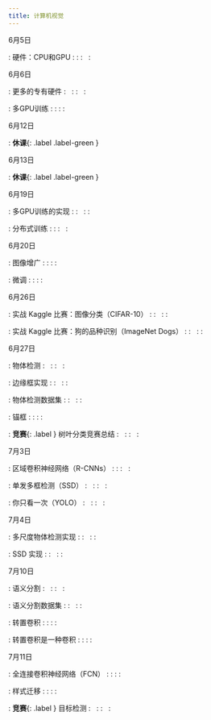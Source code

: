 ```yaml
---
title: 计算机视觉
---
```


6月5日

: 硬件：CPU和GPU
  : [<span class="iconfont icon-xiaoshuo-copy"></span>](https://zh-v2.d2l.ai/chapter_computational-performance/hardware.html)
  : [<span class="iconfont icon-KeynoteOutline"></span>](assets/pdfs/part-2_1.pdf)
  :  &nbsp; 
  : [<span style="font-size:130%"  class="iconfont icon-bilibili-fill"></span>](https://www.bilibili.com/video/BV1TU4y1j7Wd/)


6月6日

: 更多的专有硬件
  : &nbsp; 
  : [<span class="iconfont icon-KeynoteOutline"></span>](assets/pdfs/part-2_2.pdf)
  :  &nbsp; 
  : [<span style="font-size:130%"  class="iconfont icon-bilibili-fill"></span>](https://www.bilibili.com/video/BV1VV41147PC/)

: 多GPU训练
  : [<span class="iconfont icon-xiaoshuo-copy"></span>](https://zh-v2.d2l.ai/chapter_computational-performance/multiple-gpus.html)
  : [<span class="iconfont icon-KeynoteOutline"></span>](assets/pdfs/part-2_3.pdf)
  : [<span class="iconfont icon-jupyter"></span>](assets/notebooks/chapter_computational-performance/multiple-gpus.slides.html)
  : [<span style="font-size:130%"  class="iconfont icon-bilibili-fill"></span>](https://www.bilibili.com/video/BV1vU4y1V7rd/)


6月12日

: **休课**{: .label .label-green }

6月13日

: **休课**{: .label .label-green }

6月19日

: 多GPU训练的实现
  : [<span class="iconfont icon-xiaoshuo-copy"></span>](https://zh-v2.d2l.ai/chapter_computational-performance/multiple-gpus-concise.html)
  : &nbsp; 
  : [<span class="iconfont icon-jupyter"></span>](assets/notebooks/chapter_computational-performance/multiple-gpus-concise.slides.html)
  : [<span style="font-size:130%"  class="iconfont icon-bilibili-fill"></span>](https://www.bilibili.com/video/BV1MQ4y1R7Qg)

: 分布式训练
  : [<span class="iconfont icon-xiaoshuo-copy"></span>](https://zh-v2.d2l.ai/chapter_computational-performance/parameterserver.html)
  : [<span class="iconfont icon-KeynoteOutline"></span>](assets/pdfs/part-2_4.pdf)
  :  &nbsp; 
  : [<span style="font-size:130%"  class="iconfont icon-bilibili-fill"></span>](https://www.bilibili.com/video/BV1jU4y1G7iu)


6月20日

: 图像增广
  : [<span class="iconfont icon-xiaoshuo-copy"></span>](https://zh-v2.d2l.ai/chapter_computer-vision/image-augmentation.html)
  : [<span class="iconfont icon-KeynoteOutline"></span>](assets/pdfs/part-2_5.pdf)
  : [<span class="iconfont icon-jupyter"></span>](assets/notebooks/chapter_computer-vision/image-augmentation.slides.html)
  : [<span style="font-size:130%"  class="iconfont icon-bilibili-fill"></span>](https://www.bilibili.com/video/BV17y4y1g76q)

: 微调
  : [<span class="iconfont icon-xiaoshuo-copy"></span>](https://zh-v2.d2l.ai/chapter_computer-vision/fine-tuning.html)
  : [<span class="iconfont icon-KeynoteOutline"></span>](assets/pdfs/part-2_6.pdf)
  : [<span class="iconfont icon-jupyter"></span>](assets/notebooks/chapter_computer-vision/fine-tuning.slides.html)
  : [<span style="font-size:130%"  class="iconfont icon-bilibili-fill"></span>](https://www.bilibili.com/video/BV1Sb4y1d7CR)


6月26日

: 实战 Kaggle 比赛：图像分类（CIFAR-10）
  : [<span class="iconfont icon-xiaoshuo-copy"></span>](https://zh-v2.d2l.ai/chapter_computer-vision/kaggle-cifar10.html)
  : &nbsp; 
  : [<span class="iconfont icon-jupyter"></span>](assets/notebooks/chapter_computer-vision/kaggle-cifar10.slides.html)
  : [<span style="font-size:130%"  class="iconfont icon-bilibili-fill"></span>](https://www.bilibili.com/video/BV1Gy4y1M7Cu)

: 实战 Kaggle 比赛：狗的品种识别（ImageNet Dogs）
  : [<span class="iconfont icon-xiaoshuo-copy"></span>](https://zh-v2.d2l.ai/chapter_computer-vision/kaggle-dog.html)
  : &nbsp; 
  : [<span class="iconfont icon-jupyter"></span>](assets/notebooks/chapter_computer-vision/kaggle-dog.slides.html)
  : [<span style="font-size:130%"  class="iconfont icon-bilibili-fill"></span>](https://www.bilibili.com/video/BV1j5411T7wx)


6月27日

: 物体检测
  : &nbsp; 
  : [<span class="iconfont icon-KeynoteOutline"></span>](assets/pdfs/part-2_7.pdf)
  :  &nbsp; 
  : [<span style="font-size:130%"  class="iconfont icon-bilibili-fill"></span>](https://www.bilibili.com/video/BV1Lh411Y7LX)

: 边缘框实现
  : [<span class="iconfont icon-xiaoshuo-copy"></span>](https://zh-v2.d2l.ai/chapter_computer-vision/bounding-box.html)
  : &nbsp; 
  : [<span class="iconfont icon-jupyter"></span>](assets/notebooks/chapter_computer-vision/bounding-box.slides.html)
  : [<span style="font-size:130%"  class="iconfont icon-bilibili-fill"></span>](https://www.bilibili.com/video/BV1Lh411Y7LX?p=2)

: 物体检测数据集
  : [<span class="iconfont icon-xiaoshuo-copy"></span>](https://zh-v2.d2l.ai/chapter_computer-vision/object-detection-dataset.html)
  : &nbsp; 
  : [<span class="iconfont icon-jupyter"></span>](assets/notebooks/chapter_computer-vision/object-detection-dataset.slides.html)
  : [<span style="font-size:130%"  class="iconfont icon-bilibili-fill"></span>](https://www.bilibili.com/video/BV1Lh411Y7LX?p=3)

: 锚框
  : [<span class="iconfont icon-xiaoshuo-copy"></span>](https://zh-v2.d2l.ai/chapter_computer-vision/anchor.html)
  : [<span class="iconfont icon-KeynoteOutline"></span>](assets/pdfs/part-2_8.pdf)
  : [<span class="iconfont icon-jupyter"></span>](assets/notebooks/chapter_computer-vision/anchor.slides.html)
  : [<span style="font-size:130%"  class="iconfont icon-bilibili-fill"></span>](https://www.bilibili.com/video/BV1aB4y1K7za)

: **竞赛**{: .label  } 树叶分类竞赛总结
  : &nbsp; 
  : [<span class="iconfont icon-KeynoteOutline"></span>](assets/pdfs/part-2_9.pdf)
  :  &nbsp; 
  : [<span style="font-size:130%"  class="iconfont icon-bilibili-fill"></span>](https://www.bilibili.com/video/BV1by4y1K7SE)


7月3日

: 区域卷积神经网络（R-CNNs）
  : [<span class="iconfont icon-xiaoshuo-copy"></span>](https://zh-v2.d2l.ai/chapter_computer-vision/rcnn.html)
  : [<span class="iconfont icon-KeynoteOutline"></span>](assets/pdfs/part-2_10.pdf)
  :  &nbsp; 
  : [<span style="font-size:130%"  class="iconfont icon-bilibili-fill"></span>](https://www.bilibili.com/video/BV1Db4y1C71g)

: 单发多框检测（SSD）
  : &nbsp; 
  : [<span class="iconfont icon-KeynoteOutline"></span>](assets/pdfs/part-2_11.pdf)
  :  &nbsp; 
  : [<span style="font-size:130%"  class="iconfont icon-bilibili-fill"></span>](https://www.bilibili.com/video/BV1Db4y1C71g)

: 你只看一次（YOLO）
  : &nbsp; 
  : [<span class="iconfont icon-KeynoteOutline"></span>](assets/pdfs/part-2_12.pdf)
  :  &nbsp; 
  : [<span style="font-size:130%"  class="iconfont icon-bilibili-fill"></span>](https://www.bilibili.com/video/BV1Db4y1C71g)


7月4日

: 多尺度物体检测实现
  : [<span class="iconfont icon-xiaoshuo-copy"></span>](https://zh-v2.d2l.ai/chapter_computer-vision/multiscale-object-detection.html)
  : &nbsp; 
  : [<span class="iconfont icon-jupyter"></span>](assets/notebooks/chapter_computer-vision/multiscale-object-detection.slides.html)
  : [<span style="font-size:130%"  class="iconfont icon-bilibili-fill"></span>](https://www.bilibili.com/video/BV1ZX4y1c7Sw?p=1)

: SSD 实现
  : [<span class="iconfont icon-xiaoshuo-copy"></span>](https://zh-v2.d2l.ai/chapter_computer-vision/ssd.html)
  : &nbsp; 
  : [<span class="iconfont icon-jupyter"></span>](assets/notebooks/chapter_computer-vision/ssd.slides.html)
  : [<span style="font-size:130%"  class="iconfont icon-bilibili-fill"></span>](https://www.bilibili.com/video/BV1ZX4y1c7Sw?p=2)


7月10日

: 语义分割
  : &nbsp; 
  : [<span class="iconfont icon-KeynoteOutline"></span>](assets/pdfs/part-2_13.pdf)
  :  &nbsp; 
  : [<span style="font-size:130%"  class="iconfont icon-bilibili-fill"></span>](https://www.bilibili.com/video/BV1BK4y1M7Rd)

: 语义分割数据集
  : [<span class="iconfont icon-xiaoshuo-copy"></span>](https://zh-v2.d2l.ai/chapter_computer-vision/semantic-segmentation-and-dataset.html)
  : &nbsp; 
  : [<span class="iconfont icon-jupyter"></span>](assets/notebooks/chapter_computer-vision/semantic-segmentation-and-dataset.slides.html)
  : [<span style="font-size:130%"  class="iconfont icon-bilibili-fill"></span>](https://www.bilibili.com/video/BV1BK4y1M7Rd?p=2)

: 转置卷积
  : [<span class="iconfont icon-xiaoshuo-copy"></span>](https://zh-v2.d2l.ai/chapter_computer-vision/transposed-conv.html)
  : [<span class="iconfont icon-KeynoteOutline"></span>](assets/pdfs/part-2_14.pdf)
  : [<span class="iconfont icon-jupyter"></span>](assets/notebooks/chapter_computer-vision/transposed-conv.slides.html)
  : [<span style="font-size:130%"  class="iconfont icon-bilibili-fill"></span>](https://www.bilibili.com/video/BV17o4y1X7Jn/)

: 转置卷积是一种卷积
  : [<span class="iconfont icon-xiaoshuo-copy"></span>](https://zh-v2.d2l.ai/chapter_computer-vision/transposed-conv.html)
  : [<span class="iconfont icon-KeynoteOutline"></span>](assets/pdfs/part-2_15.pdf)
  : [<span class="iconfont icon-jupyter"></span>](assets/notebooks/chapter_computer-vision/transposed-conv.slides.html)
  : [<span style="font-size:130%"  class="iconfont icon-bilibili-fill"></span>](https://www.bilibili.com/video/BV1CM4y1K7r7/)


7月11日

: 全连接卷积神经网络（FCN）
  : [<span class="iconfont icon-xiaoshuo-copy"></span>](https://zh-v2.d2l.ai/chapter_computer-vision/fcn.html)
  : [<span class="iconfont icon-KeynoteOutline"></span>](assets/pdfs/part-2_16.pdf)
  : [<span class="iconfont icon-jupyter"></span>](assets/notebooks/chapter_computer-vision/fcn.slides.html)
  : [<span style="font-size:130%"  class="iconfont icon-bilibili-fill"></span>](https://www.bilibili.com/video/BV1af4y1L7Zu/)

: 样式迁移
  : [<span class="iconfont icon-xiaoshuo-copy"></span>](https://zh-v2.d2l.ai/chapter_computer-vision/neural-style.html)
  : [<span class="iconfont icon-KeynoteOutline"></span>](assets/pdfs/part-2_17.pdf)
  : [<span class="iconfont icon-jupyter"></span>](assets/notebooks/chapter_computer-vision/neural-style.slides.html)
  : [<span style="font-size:130%"  class="iconfont icon-bilibili-fill"></span>](https://www.bilibili.com/video/BV1Eh41167GN/)

: **竞赛**{: .label  } 目标检测
  : &nbsp; 
  : [<span class="iconfont icon-KeynoteOutline"></span>](assets/pdfs/part-2_18.pdf)
  :  &nbsp; 
  : [<span style="font-size:130%"  class="iconfont icon-bilibili-fill"></span>](https://www.bilibili.com/video/BV1F64y1x7xP/)

